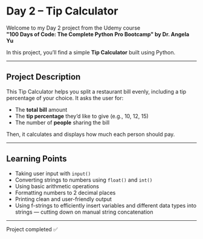 # Day 2 – Tip Calculator

Welcome to my Day 2 project from the Udemy course  
**"100 Days of Code: The Complete Python Pro Bootcamp" by Dr. Angela Yu**

In this project, you’ll find a simple **Tip Calculator** built using Python.

----

## Project Description

This Tip Calculator helps you split a restaurant bill evenly, including a tip percentage of your choice. It asks the user for:

- The **total bill** amount
- The **tip percentage** they’d like to give (e.g., 10, 12, 15) 
- The number of **people** sharing the bill

Then, it calculates and displays how much each person should pay.

---

## Learning Points

- Taking user input with `input()`
- Converting strings to numbers using `float()` and `int()`
- Using basic arithmetic operations
- Formatting numbers to 2 decimal places
- Printing clean and user-friendly output
- Using f-strings to efficiently insert variables and different data types into strings — cutting down on manual string concatenation

----

Project completed ✅  

